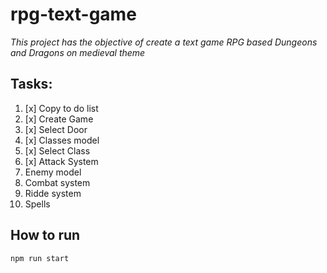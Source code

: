 # rpg-text-game

_This project has the objective of create a text game RPG based Dungeons and Dragons on medieval theme_

## Tasks:

1. [x] Copy to do list
2. [x] Create Game
3. [x] Select Door
4. [x] Classes model
5. [x] Select Class
6. [x] Attack System
7. Enemy model
8. Combat system
9. Ridde system
10. Spells

## How to run

`npm run start`
